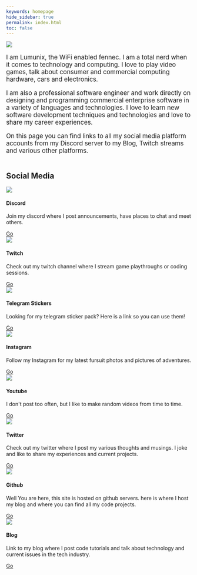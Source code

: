 ```yaml
---
keywords: homepage
hide_sidebar: true
permalink: index.html
toc: false
---
```


<div class="row">
		 <div class="column">
			<img src="images/hi.png">
		</div>
  <div class="column">
		 <p align="left" style="font-size:120%;">
		 I am Lumunix, the WiFi enabled fennec. I am a total nerd when it comes to technology and computing. I love to play video games, talk about consumer and commercial computing hardware, cars and electronics.  
  		</p>
			<p align="left" style="font-size:120%;">
				I am also a professional software engineer and work directly on designing and programming commercial enterprise software in a variety of languages and technologies. I love to learn new software development techniques and technologies and love to share my career experiences.
		   </p>
	 	 	<p align="left" style="font-size:120%;">
				On this page you can find links to all my social media platform accounts from my Discord server to my Blog, Twitch streams and various other platforms.
      </p>
		</div>
</div>
<div class="row">
        <div class="col-lg-12">
            <h2 class="page-header">Social Media</h2>
        </div>
        <div class="col-md-3 col-sm-6">
            <div class="panel panel-default text-center">
                <div class="panel-heading">
                    <span class="fa-stack fa-5x">
                        <img src="images/social/discord.png">
                    </span>
                </div>
                <div class="panel-body">
                    <h4>Discord</h4>
                    <p align="left">Join my discord where I post announcements, have places to chat and meet others.</p>
                    <a href="https://discord.gg/S44eGxVNzT" class="btn btn-primary">Go</a>
                </div>
            </div>
        </div>
        <div class="col-md-3 col-sm-6">
            <div class="panel panel-default text-center">
                <div class="panel-heading">
                    <span class="fa-stack fa-5x">
                          <img src="images/social/twitch.png">
                    </span>
                </div>
                <div class="panel-body">
                    <h4>Twitch</h4>
                    <p align="left">Check out my twitch channel where I stream game playthroughs or coding sessions.</p>
                    <a href="https://www.twitch.tv/lumunix" class="btn btn-primary">Go</a>
                </div>
            </div>
        </div>
        <div class="col-md-3 col-sm-6">
            <div class="panel panel-default text-center">
                <div class="panel-heading">
                    <span class="fa-stack fa-5x">
                      <img src="images/social/telegram.png">
                    </span>
                </div>
                <div class="panel-body">
                    <h4>Telegram Stickers</h4>
                      <p align="left">Looking for my telegram sticker pack? Here is a link so you can use them!</p>
                    <a href="https://t.me/addstickers/Lumunix" class="btn btn-primary">Go</a>
                </div>
            </div>
        </div>
        <div class="col-md-3 col-sm-6">
            <div class="panel panel-default text-center">
                <div class="panel-heading">
                    <span class="fa-stack fa-5x">
                      <img src="images/social/instagram.png">
                    </span>
                </div>
                <div class="panel-body">
                    <h4>Instagram</h4>
                    <p align="left">Follow my Instagram for my latest fursuit photos and pictures of adventures.</p>
                    <a href="https://www.instagram.com/lum_unix/?hl=en" class="btn btn-primary">Go</a>
                </div>
            </div>
        </div>
        <div class="col-md-3 col-sm-6">
            <div class="panel panel-default text-center">
                <div class="panel-heading">
                    <span class="fa-stack fa-5x">
                        <img src="images/social/youtube.png">
                    </span>
                </div>
                <div class="panel-body">
                    <h4>Youtube</h4>
                    <p align="left">I don't post too often, but I like to make random videos from time to time.</p>
                    <a href="https://www.youtube.com/channel/UClirzTkXbUFGsfP8aiUqOGg" class="btn btn-primary">Go</a>
                </div>
            </div>
        </div>
        <div class="col-md-3 col-sm-6">
            <div class="panel panel-default text-center">
                <div class="panel-heading">
                    <span class="fa-stack fa-5x">
                          <img src="images/social/twitter.png">
                    </span>
                </div>
                <div class="panel-body">
                    <h4>Twitter</h4>
                    <p align="left">Check out my twitter where I post my various thoughts and musings. I joke and like to share my experiences and current projects.</p>
                    <a href="https://twitter.com/Lumunix" class="btn btn-primary">Go</a>
                </div>
            </div>
        </div>
        <div class="col-md-3 col-sm-6">
            <div class="panel panel-default text-center">
                <div class="panel-heading">
                    <span class="fa-stack fa-5x">
                          <img src="images/social/github.png">
                    </span>
                </div>
                <div class="panel-body">
                    <h4>Github</h4>
                    <p align="left">Well You are here, this site is hosted on github servers. here is where I host my blog and where you can find all my code projects.</p>
                    <a href="https://lumunix.github.io/" class="btn btn-primary">Go</a>
                </div>
            </div>
        </div>
				<div class="col-md-3 col-sm-6">
						<div class="panel panel-default text-center">
								<div class="panel-heading">
										<span class="fa-stack fa-5x">
													<img src="images/social/info.png">
										</span>
								</div>
								<div class="panel-body">
										<h4>Blog</h4>
										<p align="left">Link to my blog where I post code tutorials and talk about technology and current issues in the tech industry.</p>
										<a href="https://lumunix.github.io/blog" class="btn btn-primary">Go</a>
								</div>
						</div>
				</div>
    </div>
